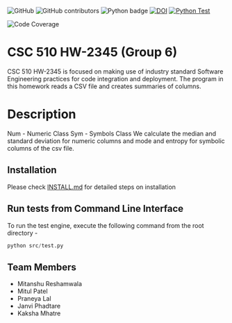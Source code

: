 ![GitHub](https://img.shields.io/github/license/MitanshuShaBa/SE-hw2345)
![GitHub contributors](https://img.shields.io/github/contributors/MitanshuShaBa/SE-hw2345)
![Python badge](https://img.shields.io/badge/Python-v3.7-blue)
[![DOI](https://zenodo.org/badge/DOI/10.5281/zenodo.7127265.svg)](https://doi.org/10.5281/zenodo.7127265)
[![Python Test](https://github.com/MitanshuShaBa/SE-HW2345/actions/workflows/test.yml/badge.svg)](https://github.com/MitanshuShaBa/SE-HW2345/actions/workflows/test.yml)

<!-- Begin Code Coverage -->

![Code Coverage](https://img.shields.io/badge/coverage-95.42%25-brightgreen)

<!-- End Code Coverage -->

# CSC 510 HW-2345 (Group 6)

CSC 510 HW-2345 is focused on making use of industry standard Software Engineering practices for code integration and deployment. The program in this homework reads a CSV file and creates summaries of columns.

# Description

Num - Numeric Class
Sym - Symbols Class
We calculate the median and standard deviation for numeric columns and mode and entropy for symbolic columns of the csv file.

## Installation

Please check [INSTALL.md](INSTALL.md) for detailed steps on installation

## Run tests from Command Line Interface

To run the test engine, execute the following command from the root directory -

```python
python src/test.py
```

## Team Members

- Mitanshu Reshamwala
- Mitul Patel
- Praneya Lal
- Janvi Phadtare
- Kaksha Mhatre
